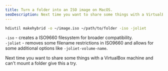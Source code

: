 ```yaml
---
title: Turn a folder into an ISO image on MacOS.
seoDescription: Next time you want to share some things with a VirtualBox machine and can't mount a folder give this a try.
---
```


```bash
hdiutil makehybrid -o ~/image.iso ~/path/to/folder -iso -joliet
```

`-iso` - creates a ISO9660 filesystem for broader compatibility.  
`-joliet` - removes some filename restrictions in ISO9660 and allows for some additional options like `-joliet-volume-name`.

Next time you want to share some things with a VirtualBox machine and can't mount a folder give this a try.

